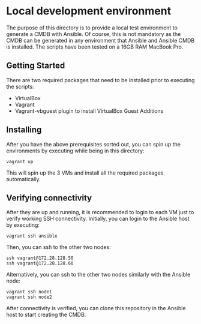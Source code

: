 # Local development environment

The purpose of this directory is to provide a local test environment to generate a CMDB with Ansible. Of course, this is not mandatory as the CMDB can be generated in any environment that Ansible and Ansible CMDB is installed. The scripts have been tested on a 16GB RAM MacBook Pro.

## Getting Started

There are two required packages that need to be installed prior to executing the scripts:
* VirtualBox
* Vagrant
* Vagrant-vbguest plugin to install VirtualBox Guest Additions

## Installing

After you have the above prerequisites sorted out, you can spin up the environments by executing while being in this directory:

```
vagrant up
```

This will spin up the 3 VMs and install all the required packages automatically.

## Verifying connectivity

After they are up and running, it is recommended to login to each VM just to verify working SSH connectivity.
Initially, you can login to the Ansible host by executing:
```
vagrant ssh ansible
```
Then, you can ssh to the other two nodes:
```
ssh vagrant@172.28.128.50
ssh vagrant@172.28.128.60
```

Alternatively, you can ssh to the other two nodes similarly with the Ansible node:
```
vagrant ssh node1
vagrant ssh node2
```
After connectivity is verified, you can clone this repository in the Ansible host to start creating the CMDB.